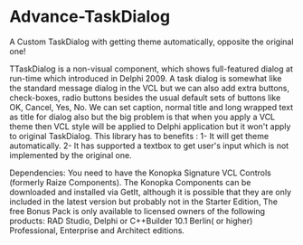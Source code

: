 # Advance-TaskDialog
A Custom TaskDialog with getting theme automatically, opposite the original one!

TTaskDialog  is a non-visual component, which shows full-featured dialog at run-time which introduced in Delphi 2009. A task dialog is somewhat like the standard message dialog in the VCL but we can also add extra buttons, check-boxes, radio buttons besides the usual default sets of buttons like OK, Cancel, Yes, No. We can set caption, normal title and long wrapped text as title for dialog also but the big problem is that when you apply a VCL theme then VCL style will be applied to Delphi application but it won't apply to original TaskDialog.
This library has to benefits :
  1- It will get theme automatically.
  2- It has supported a textbox to get user's input which is not implemented by the original one.



Dependencies:
You need to have the Konopka Signature VCL Controls (formerly Raize Components).
The Konopka Components can be downloaded and installed via GetIt, although it is possible that they are only included in the latest version but probably not in the Starter Edition, The free Bonus Pack is only available to licensed owners of the following products: RAD Studio, Delphi or C++Builder 10.1 Berlin( or higher) Professional, Enterprise and Architect editions.

